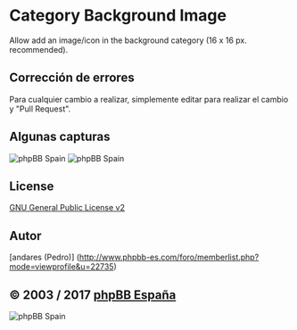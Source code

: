 # Category Background Image
Allow add an image/icon in the background category (16 x 16 px. recommended).

## Corrección de errores
Para cualquier cambio a realizar, simplemente editar para realizar el cambio y "Pull Request".

## Algunas capturas
![phpBB Spain](http://www.phpbb-es.com/images/cat_bg_screen1.png) 
![phpBB Spain](http://www.phpbb-es.com/images/cat_bg_responsive.png) 

## License
[GNU General Public License v2](http://opensource.org/licenses/GPL-2.0)

## Autor
[andares (Pedro)] (http://www.phpbb-es.com/foro/memberlist.php?mode=viewprofile&u=22735)

## © 2003 / 2017 [phpBB España](http://www.phpbb-es.com)

![phpBB Spain](http://www.phpbb-es.com/images/logo_es.png) 
